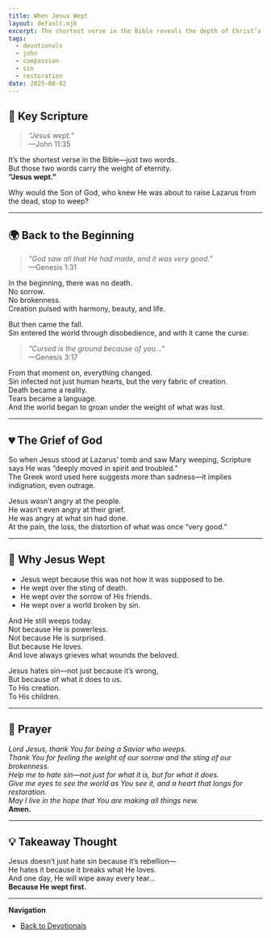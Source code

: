 ```yaml
---
title: When Jesus Wept
layout: default.njk
excerpt: The shortest verse in the Bible reveals the depth of Christ’s love and grief over a broken world. Jesus wept—not out of weakness, but out of divine compassion.
tags:
  - devotionals
  - john
  - compassion
  - sin
  - restoration
date: 2025-08-02
---
```


## 📖 Key Scripture

> _“Jesus wept.”_  
> —John 11:35

It’s the shortest verse in the Bible—just two words.  
But those two words carry the weight of eternity.  
**“Jesus wept.”**

Why would the Son of God, who knew He was about to raise Lazarus from the dead, stop to weep?

---

## 🌍 Back to the Beginning

> _“God saw all that He had made, and it was very good.”_  
> —Genesis 1:31

In the beginning, there was no death.  
No sorrow.  
No brokenness.  
Creation pulsed with harmony, beauty, and life.

But then came the fall.  
Sin entered the world through disobedience, and with it came the curse:

> _“Cursed is the ground because of you…”_  
> —Genesis 3:17

From that moment on, everything changed.  
Sin infected not just human hearts, but the very fabric of creation.  
Death became a reality.  
Tears became a language.  
And the world began to groan under the weight of what was lost.

---

## 💔 The Grief of God

So when Jesus stood at Lazarus’ tomb and saw Mary weeping, Scripture says He was “deeply moved in spirit and troubled.”  
The Greek word used here suggests more than sadness—it implies indignation, even outrage.

Jesus wasn’t angry at the people.  
He wasn’t even angry at their grief.  
He was angry at what sin had done.  
At the pain, the loss, the distortion of what was once “very good.”

---

## 🔎 Why Jesus Wept

- Jesus wept because this was not how it was supposed to be.
- He wept over the sting of death.
- He wept over the sorrow of His friends.
- He wept over a world broken by sin.

And He still weeps today.  
Not because He is powerless.  
Not because He is surprised.  
But because He loves.  
And love always grieves what wounds the beloved.

Jesus hates sin—not just because it’s wrong,  
But because of what it does to us.  
To His creation.  
To His children.

---

## 🙏 Prayer

_Lord Jesus, thank You for being a Savior who weeps.  
Thank You for feeling the weight of our sorrow and the sting of our brokenness.  
Help me to hate sin—not just for what it is, but for what it does.  
Give me eyes to see the world as You see it, and a heart that longs for restoration.  
May I live in the hope that You are making all things new._  
**Amen.**

---

## 💡 Takeaway Thought

Jesus doesn’t just hate sin because it’s rebellion—  
He hates it because it breaks what He loves.  
And one day, He will wipe away every tear…  
**Because He wept first.**

---

**Navigation**

- [ Back to Devotionals](/devotionals/)
